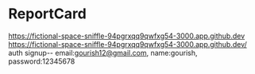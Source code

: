 # ReportCard



https://fictional-space-sniffle-94pgrxqq9qwfxg54-3000.app.github.dev
 https://fictional-space-sniffle-94pgrxqq9qwfxg54-3000.app.github.dev/
 auth signup--
 email:gourish12@gmail.com,
    name:gourish,
    password:12345678